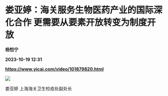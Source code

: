 # 娄亚婷：海关服务生物医药产业的国际深化合作 更需要从要素开放转变为制度开放
**杨恺宁**

**2023-10-19 12:31**

**https://www.yicai.com/video/101879820.html**

![](http://imgcdn.yicai.com/vms-new/2023/10/a2cb15bb-1097-45ab-a154-69cba18e3712_IOpR.jpg) 

娄亚婷 上海海关卫生检疫处副处长